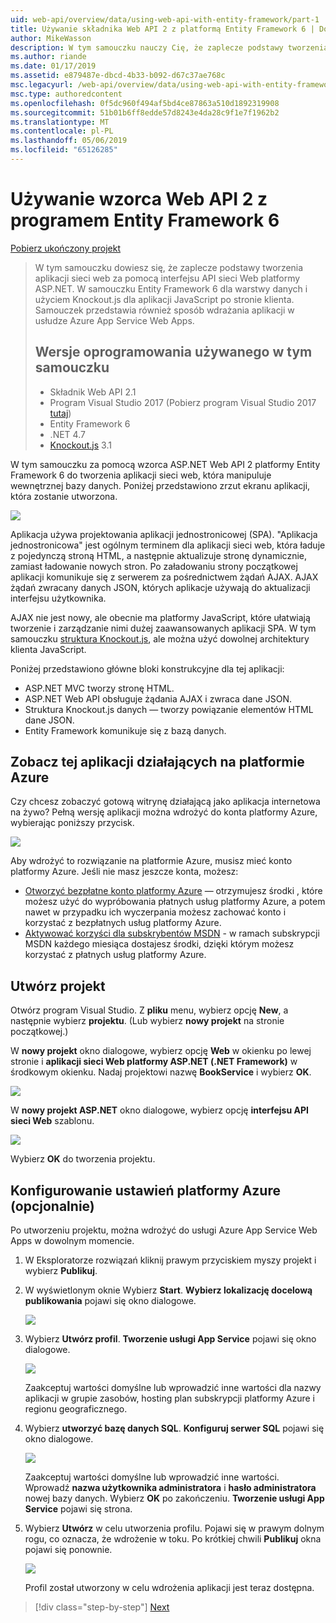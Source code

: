 ```yaml
---
uid: web-api/overview/data/using-web-api-with-entity-framework/part-1
title: Używanie składnika Web API 2 z platformą Entity Framework 6 | Dokumentacja firmy Microsoft
author: MikeWasson
description: W tym samouczku nauczy Cię, że zaplecze podstawy tworzenia aplikacji sieci web za pomocą interfejsu API sieci Web platformy ASP.NET. W tym samouczku użyto programu Entity Framework 6 dla układ danych...
ms.author: riande
ms.date: 01/17/2019
ms.assetid: e879487e-dbcd-4b33-b092-d67c37ae768c
msc.legacyurl: /web-api/overview/data/using-web-api-with-entity-framework/part-1
msc.type: authoredcontent
ms.openlocfilehash: 0f5dc960f494af5bd4ce87863a510d1892319908
ms.sourcegitcommit: 51b01b6ff8edde57d8243e4da28c9f1e7f1962b2
ms.translationtype: MT
ms.contentlocale: pl-PL
ms.lasthandoff: 05/06/2019
ms.locfileid: "65126285"
---
```

# <a name="using-web-api-2-with-entity-framework-6"></a>Używanie wzorca Web API 2 z programem Entity Framework 6

[Pobierz ukończony projekt](https://github.com/MikeWasson/BookService)

> W tym samouczku dowiesz się, że zaplecze podstawy tworzenia aplikacji sieci web za pomocą interfejsu API sieci Web platformy ASP.NET. W samouczku Entity Framework 6 dla warstwy danych i użyciem Knockout.js dla aplikacji JavaScript po stronie klienta. Samouczek przedstawia również sposób wdrażania aplikacji w usłudze Azure App Service Web Apps.
>
> ## <a name="software-versions-used-in-the-tutorial"></a>Wersje oprogramowania używanego w tym samouczku
>
> - Składnik Web API 2.1
> - Program Visual Studio 2017 (Pobierz program Visual Studio 2017 [tutaj](https://visualstudio.microsoft.com/downloads/?utm_medium=microsoft&utm_source=docs.microsoft.com&utm_campaign=button+cta&utm_content=download+vs2017))
> - Entity Framework 6
> - .NET 4.7
> - [Knockout.js](http://knockoutjs.com/) 3.1

W tym samouczku za pomocą wzorca ASP.NET Web API 2 platformy Entity Framework 6 do tworzenia aplikacji sieci web, która manipuluje wewnętrznej bazy danych. Poniżej przedstawiono zrzut ekranu aplikacji, która zostanie utworzona.

[![](part-1/_static/image2.png)](part-1/_static/image1.png)

Aplikacja używa projektowania aplikacji jednostronicowej (SPA). "Aplikacja jednostronicowa" jest ogólnym terminem dla aplikacji sieci web, która ładuje z pojedynczą stroną HTML, a następnie aktualizuje stronę dynamicznie, zamiast ładowanie nowych stron. Po załadowaniu strony początkowej aplikacji komunikuje się z serwerem za pośrednictwem żądań AJAX. AJAX żądań zwracany danych JSON, których aplikacje używają do aktualizacji interfejsu użytkownika.

AJAX nie jest nowy, ale obecnie ma platformy JavaScript, które ułatwiają tworzenie i zarządzanie nimi dużej zaawansowanych aplikacji SPA. W tym samouczku [struktura Knockout.js](http://knockoutjs.com/), ale można użyć dowolnej architektury klienta JavaScript.

Poniżej przedstawiono główne bloki konstrukcyjne dla tej aplikacji:

- ASP.NET MVC tworzy stronę HTML.
- ASP.NET Web API obsługuje żądania AJAX i zwraca dane JSON.
- Struktura Knockout.js danych — tworzy powiązanie elementów HTML dane JSON.
- Entity Framework komunikuje się z bazą danych.

## <a name="see-this-app-running-on-azure"></a>Zobacz tej aplikacji działających na platformie Azure

Czy chcesz zobaczyć gotową witrynę działającą jako aplikacja internetowa na żywo? Pełną wersję aplikacji można wdrożyć do konta platformy Azure, wybierając poniższy przycisk.

[![](http://azuredeploy.net/deploybutton.png)](https://azuredeploy.net/?WT.mc_id=deploy_azure_aspnet&repository=https://github.com/tfitzmac/BookService)

Aby wdrożyć to rozwiązanie na platformie Azure, musisz mieć konto platformy Azure. Jeśli nie masz jeszcze konta, możesz:

- [Otworzyć bezpłatne konto platformy Azure](https://azure.microsoft.com/pricing/free-trial/?WT.mc_id=A443DD604) — otrzymujesz środki , które możesz użyć do wypróbowania płatnych usług platformy Azure, a potem nawet w przypadku ich wyczerpania możesz zachować konto i korzystać z bezpłatnych usług platformy Azure.
- [Aktywować korzyści dla subskrybentów MSDN](https://azure.microsoft.com/pricing/member-offers/msdn-benefits-details/?WT.mc_id=A443DD604) - w ramach subskrypcji MSDN każdego miesiąca dostajesz środki, dzięki którym możesz korzystać z płatnych usług platformy Azure.

## <a name="create-the-project"></a>Utwórz projekt

Otwórz program Visual Studio. Z **pliku** menu, wybierz opcję **New**, a następnie wybierz **projektu**. (Lub wybierz **nowy projekt** na stronie początkowej.)

W **nowy projekt** okno dialogowe, wybierz opcję **Web** w okienku po lewej stronie i **aplikacji sieci Web platformy ASP.NET (.NET Framework)** w środkowym okienku. Nadaj projektowi nazwę **BookService** i wybierz **OK**.

[![](part-1/_static/image11.png)](part-1/_static/image11.png)

W **nowy projekt ASP.NET** okno dialogowe, wybierz opcję **interfejsu API sieci Web** szablonu.

[![](part-1/_static/image12.png)](part-1/_static/image12.png)

Wybierz **OK** do tworzenia projektu.

## <a name="configure-azure-settings-optional"></a>Konfigurowanie ustawień platformy Azure (opcjonalnie)

Po utworzeniu projektu, można wdrożyć do usługi Azure App Service Web Apps w dowolnym momencie. 

1. W Eksploratorze rozwiązań kliknij prawym przyciskiem myszy projekt i wybierz **Publikuj**.

2. W wyświetlonym oknie Wybierz **Start**. **Wybierz lokalizację docelową publikowania** pojawi się okno dialogowe.

   [![](part-1/_static/image14.png)](part-1/_static/image14.png)

3. Wybierz **Utwórz profil**. **Tworzenie usługi App Service** pojawi się okno dialogowe.

   [![](part-1/_static/image15.png)](part-1/_static/image15.png)

   Zaakceptuj wartości domyślne lub wprowadzić inne wartości dla nazwy aplikacji w grupie zasobów, hosting plan subskrypcji platformy Azure i regionu geograficznego. 

4. Wybierz **utworzyć bazę danych SQL**. **Konfiguruj serwer SQL** pojawi się okno dialogowe. 

   [![](part-1/_static/image16.png)](part-1/_static/image16.png)

   Zaakceptuj wartości domyślne lub wprowadzić inne wartości. Wprowadź **nazwa użytkownika administratora** i **hasło administratora** nowej bazy danych. Wybierz **OK** po zakończeniu. **Tworzenie usługi App Service** pojawi się strona.

5. Wybierz **Utwórz** w celu utworzenia profilu. Pojawi się w prawym dolnym rogu, co oznacza, że wdrożenie w toku. Po krótkiej chwili **Publikuj** okna pojawi się ponownie.

    [![](part-1/_static/image17.png)](part-1/_static/image17.png)
   
    Profil został utworzony w celu wdrożenia aplikacji jest teraz dostępna. 

> [!div class="step-by-step"]
> [Next](part-2.md)
